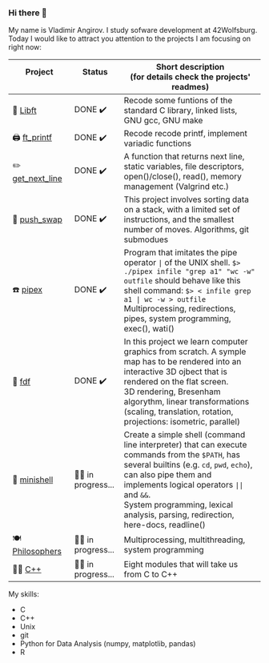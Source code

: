 ### Hi there 👋

My name is Vladimir Angirov. I study sofware development at 42Wolfsburg. Today I would like to attract you attention to the projects I am focusing on right now:

| Project &nbsp;&nbsp;&nbsp;&nbsp;&nbsp;&nbsp;&nbsp;&nbsp;&nbsp;&nbsp;&nbsp;&nbsp;&nbsp;&nbsp;&nbsp;&nbsp;&nbsp;&nbsp;&nbsp;&nbsp;&nbsp;&nbsp;&nbsp;&nbsp; | Status &nbsp;&nbsp;&nbsp;&nbsp;&nbsp;&nbsp;&nbsp;&nbsp;&nbsp;&nbsp;&nbsp;&nbsp;&nbsp;&nbsp;&nbsp;&nbsp; | Short description <br> (for details check the projects' readmes) |
| --- | --- | --- |
| :book: [Libft](https://github.com/angirov/42Libft) | DONE :heavy_check_mark: | Recode some funtions of the standard C library, linked lists, GNU gcc, GNU make |
| :printer: [ft_printf](https://github.com/angirov/42ft_printf) | DONE :heavy_check_mark: |  Recode recode printf, implement variadic functions |
| :pencil2: [get_next_line](https://github.com/angirov/42get_next_line) | DONE :heavy_check_mark: | A function that returns next line, static variables, file descriptors, open()/close(), read(), memory management (Valgrind etc.) |  
| :8ball: [push_swap](https://github.com/angirov/42push_swap) | DONE :heavy_check_mark: | This project involves sorting data on a stack, with a limited set of instructions, and the smallest number of moves. Algorithms, git submodues |
| :telephone: [pipex](https://github.com/angirov/42pipex) | DONE :heavy_check_mark: | Program that imitates the pipe operator `\|` of the UNIX shell. `$> ./pipex infile "grep a1" "wc -w" outfile` should behave like this shell command: `$> < infile grep a1 \| wc -w > outfile` Multiprocessing, redirections, pipes, system programming, exec(), wati() |
| :art: [fdf](https://github.com/angirov/42fdf) | DONE :heavy_check_mark: | In this project we learn computer graphics from scratch. A symple map has to be rendered into an interactive 3D ojbect that is rendered on the flat screen. <br> 3D rendering, Bresenham algorythm, linear transformations (scaling, translation, rotation, projections: isometric, parallel) | 
| :hammer: [minishell](https://github.com/vermillionblue/minishell) | :mechanic: in progress... | Create a simple shell (command line interpreter) that can execute commands from the `$PATH`, has several builtins (e.g. `cd`, `pwd`, `echo`), can also pipe them and implements logical operators `\|\|` and `&&`. <br> System programming, lexical analysis, parsing, redirection, here-docs, readline() |
| :plate_with_cutlery: [Philosophers](https://github.com/angirov/42philosophers) | :mechanic: in progress... | Multiprocessing, multithreading, system programming |
| :zombie_man: [C++ ](https://github.com/angirov/42cpp) | :mechanic: in progress... | Eight modules that will take us from C to C++ |


My skills:
- C
- C++
- Unix
- git
- Python for Data Analysis (numpy, matplotlib, pandas)
- R

<!--
<details>
  <summary> My skills </summary>
</details>
-->
<!--
**angirov/angirov** is a ✨ _special_ ✨ repository because its `README.md` (this file) appears on your GitHub profile.

Here are some ideas to get you started:

what i want to build:
- regex engine 
  - https://www.cs.princeton.edu/courses/archive/spr09/cos333/beautiful.html
  - https://swtch.com/~rsc/regexp/regexp1.html
- shell
  - https://brennan.io/2015/01/16/write-a-shell-in-c/
  - https://github.com/kamalmarhubi/shell-workshop
  - https://indradhanush.github.io/blog/writing-a-unix-shell-part-1/
  - https://github.com/tokenrove/build-your-own-shell



- 🔭 I’m currently working on ...
- 🌱 I’m currently learning ...
- 👯 I’m looking to collaborate on ...
- 🤔 I’m looking for help with ...
- 💬 Ask me about ...
- 📫 How to reach me: ...
- 😄 Pronouns: ...
- ⚡ Fun fact: ...
-->
